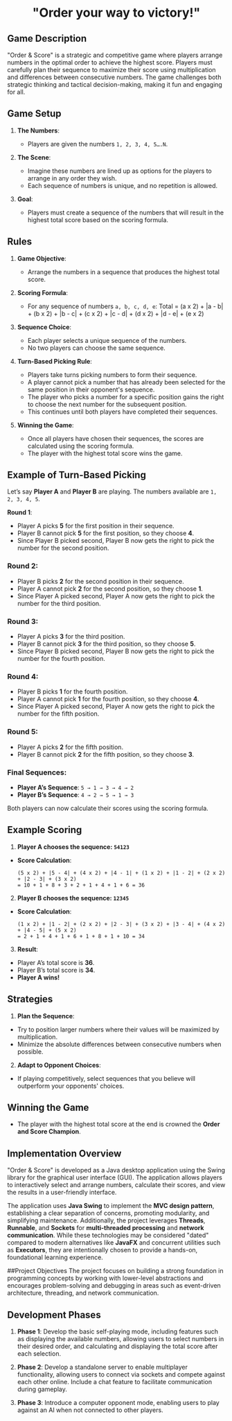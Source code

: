 <h1 style="text-align: center;">"Order your way to victory!"</h1>

## Game Description
"Order & Score" is a strategic and competitive game where players arrange numbers in the optimal order to achieve the highest score. Players must carefully plan their sequence to maximize their score using multiplication and differences between consecutive numbers. The game challenges both strategic thinking and tactical decision-making, making it fun and engaging for all.

## Game Setup
1. **The Numbers**:
   - Players are given the numbers `1, 2, 3, 4, 5….N`.

2. **The Scene**:
   - Imagine these numbers are lined up as options for the players to arrange in any order they wish.
   - Each sequence of numbers is unique, and no repetition is allowed.

3. **Goal**:
   - Players must create a sequence of the numbers that will result in the highest total score based on the scoring formula.

## Rules
1. **Game Objective**:
   - Arrange the numbers in a sequence that produces the highest total score.

2. **Scoring Formula**:
   - For any sequence of numbers `a, b, c, d, e`: Total = (a x 2) + |a - b| + (b x 2) + |b - c| + (c x 2) + |c - d| + (d x 2) + |d - e| + (e x 2)


3. **Sequence Choice**:
   - Each player selects a unique sequence of the numbers.
   - No two players can choose the same sequence.

4. **Turn-Based Picking Rule**:
    - Players take turns picking numbers to form their sequence.
    - A player cannot pick a number that has already been selected for the same position in their opponent's sequence.
    - The player who picks a number for a specific position gains the right to choose the next number for the subsequent position.
    - This continues until both players have completed their sequences.

5. **Winning the Game**:
    - Once all players have chosen their sequences, the scores are calculated using the scoring formula.
    - The player with the highest total score wins the game.

## Example of Turn-Based Picking
Let’s say **Player A** and **Player B** are playing. The numbers available are `1, 2, 3, 4, 5`.

**Round 1**:
   - Player A picks **5** for the first position in their sequence.
   - Player B cannot pick **5** for the first position, so they choose **4**.
   - Since Player B picked second, Player B now gets the right to pick the number for the second position.

### Round 2:
- Player B picks **2** for the second position in their sequence.
- Player A cannot pick **2** for the second position, so they choose **1**.
- Since Player A picked second, Player A now gets the right to pick the number for the third position.

### Round 3:
- Player A picks **3** for the third position.
- Player B cannot pick **3** for the third position, so they choose **5**.
- Since Player B picked second, Player B now gets the right to pick the number for the fourth position.

### Round 4:
- Player B picks **1** for the fourth position.
- Player A cannot pick **1** for the fourth position, so they choose **4**.
- Since Player A picked second, Player A now gets the right to pick the number for the fifth position.

### Round 5:
- Player A picks **2** for the fifth position.
- Player B cannot pick **2** for the fifth position, so they choose **3**.

### Final Sequences:
- **Player A’s Sequence**: `5 → 1 → 3 → 4 → 2`
- **Player B’s Sequence**: `4 → 2 → 5 → 1 → 3`

Both players can now calculate their scores using the scoring formula.

## Example Scoring
1. **Player A chooses the sequence: `54123`**
- **Score Calculation**:
  ```
  (5 x 2) + |5 - 4| + (4 x 2) + |4 - 1| + (1 x 2) + |1 - 2| + (2 x 2) + |2 - 3| + (3 x 2)
  = 10 + 1 + 8 + 3 + 2 + 1 + 4 + 1 + 6 = 36
  ```

2. **Player B chooses the sequence: `12345`**
- **Score Calculation**:
  ```
  (1 x 2) + |1 - 2| + (2 x 2) + |2 - 3| + (3 x 2) + |3 - 4| + (4 x 2) + |4 - 5| + (5 x 2)
  = 2 + 1 + 4 + 1 + 6 + 1 + 8 + 1 + 10 = 34
  ```

3. **Result**:
- Player A’s total score is **36**.
- Player B’s total score is **34**.
- **Player A wins!**

## Strategies
1. **Plan the Sequence**:
- Try to position larger numbers where their values will be maximized by multiplication.
- Minimize the absolute differences between consecutive numbers when possible.

2. **Adapt to Opponent Choices**:
- If playing competitively, select sequences that you believe will outperform your opponents' choices.


## Winning the Game
- The player with the highest total score at the end is crowned the **Order and Score Champion**.


## Implementation Overview
"Order & Score" is developed as a Java desktop application using the Swing library for the graphical user interface (GUI). The application allows players to interactively select and arrange numbers, calculate their scores, and view the results in a user-friendly interface.

The application uses **Java Swing** to implement the **MVC design pattern**, establishing a clear separation of concerns, promoting modularity, and simplifying maintenance. Additionally, the project leverages **Threads**, **Runnable**, and **Sockets** for **multi-threaded processing** and **network communication**. While these technologies may be considered "dated" compared to modern alternatives like **JavaFX** and concurrent utilities such as **Executors**, they are intentionally chosen to provide a hands-on, foundational learning experience.

##Project Objectives
The project focuses on building a strong foundation in programming concepts by working with lower-level abstractions and encourages problem-solving and debugging in areas such as event-driven architecture, threading, and network communication.


## Development Phases
1. **Phase 1**:
Develop the basic self-playing mode, including features such as displaying the available numbers, allowing users to select numbers in their desired order, and calculating and displaying the total score after each selection.

2. **Phase 2**:
Develop a standalone server to enable multiplayer functionality, allowing users to connect via sockets and compete against each other online. Include a chat feature to facilitate communication during gameplay.

3. **Phase 3**:
Introduce a computer opponent mode, enabling users to play against an AI when not connected to other players.

